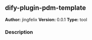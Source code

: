 ## dify-plugin-pdm-template

**Author:** jingfelix
**Version:** 0.0.1
**Type:** tool

### Description



